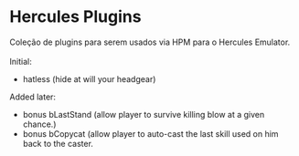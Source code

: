 Hercules Plugins
===========
Coleção de plugins para serem usados via HPM para o Hercules Emulator.<br/>
<br/>
Initial:<br/>
* hatless (hide at will your headgear)<br/>

Added later:<br/>
* bonus bLastStand (allow player to survive killing blow at a given chance.)<br/>
* bonus bCopycat (allow player to auto-cast the last skill used on him back to the caster.<br/>
